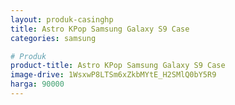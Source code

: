 ```yaml
---
layout: produk-casinghp
title: Astro KPop Samsung Galaxy S9 Case
categories: samsung

# Produk
product-title: Astro KPop Samsung Galaxy S9 Case
image-drive: 1WsxwP8LTSm6xZkbMYtE_H2SMlQ0bY5R9
harga: 90000
---
```


